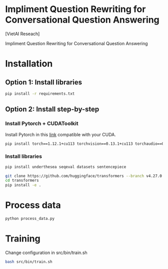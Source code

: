 # Impliment Question Rewriting for Conversational Question Answering

[VietAI Reseach]

Impliment Question Rewriting for Conversational Question Answering 

# Installation

## Option 1: Install libraries

```bash
pip install -r requirements.txt
```

## Option 2: Install step-by-step

### Install Pytorch + CUDAToolkit
Install Pytorch in this [link](https://pytorch.org/get-started/previous-versions/) compatible with your CUDA.
```bash
pip install torch==1.12.1+cu113 torchvision==0.13.1+cu113 torchaudio==0.12.1 --extra-index-url https://download.pytorch.org/whl/cu113
```

### Install libraries

```bash
pip install underthesea seqeval datasets sentencepiece
```

```bash
git clone https://github.com/huggingface/transformers --branch v4.27.0 --single-branch
cd transformers
pip install -e .
```

# Process data

```bash
python process_data.py
```

# Training

Change configuration in src/bin/train.sh

```bash
bash src/bin/train.sh
```